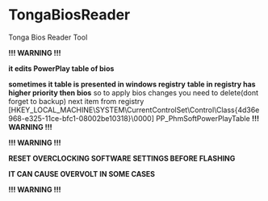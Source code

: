# TongaBiosReader
Tonga Bios Reader Tool 


**!!! WARNING !!!**

**it edits PowerPlay table of bios**

**sometimes it table is presented in windows registry**
**table in registry has higher priority then bios**
so to apply bios changes you need to delete(dont forget to backup) next item from registry
[HKEY_LOCAL_MACHINE\SYSTEM\CurrentControlSet\Control\Class\{4d36e968-e325-11ce-bfc1-08002be10318}\0000]
PP_PhmSoftPowerPlayTable
**!!! WARNING !!!**

**!!! WARNING !!!**

**RESET OVERCLOCKING SOFTWARE SETTINGS BEFORE FLASHING**

**IT CAN CAUSE OVERVOLT IN SOME CASES**

**!!! WARNING !!!**

